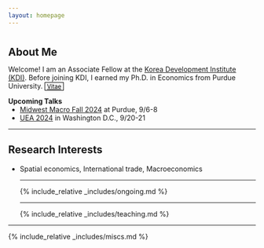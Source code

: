 ```yaml
---
layout: homepage
---
```


<div class="blank-div"></div>
<h1 id="about-me"></h1>

<h2 style="margin: 0px 0px 10px;">About Me</h2>

Welcome! I am an Associate Fellow at the [Korea Development Institute (KDI)](https://www.kdi.re.kr/eng/). Before joining KDI, I earned my Ph.D. in Economics from Purdue University.  <a href="./cv.html" class="btn btn-sm z-depth-0" role="button" style="font-size:12px; color: #000000; border: 1px solid #000000; padding-left: 0.25rem; padding-right: 0.25rem;">Vitae</a> 

<h4 style="margin:0 0 0;">Upcoming Talks</h4>
<ul style="margin:0 0 5px;">
    <!-- <li><a href="https://sites.google.com/site/riefnetwork">RIEF Network Doctoral Meeting</a> in Paris, 4/25-26</li> -->
    <!-- <li><a href="https://www.sole-jole.org/upcoming-meeting">SOLE</a> in Portland, 5/3-4</li> -->
    <!-- <li>Korea Insurance Research Institute, 6/10</li> -->
    <li><a href="https://business.purdue.edu/events/midwest-macroeconomics-meetings/">Midwest Macro Fall 2024</a> at Purdue, 9/6-8</li>
    <li><a href="https://urbaneconomics.org/meetings/uea2024/">UEA 2024</a> in Washington D.C., 9/20-21</li>
</ul>

---

## Research Interests

- Spatial economics, International trade, Macroeconomics

  ***

  {% include_relative _includes/ongoing.md %}

  ***

  {% include_relative _includes/teaching.md %}

<!--- {% include_relative _includes/services.md %} --->
<!--- {% include_relative _includes/contact.md %}  --->

---

{% include_relative _includes/miscs.md %}
